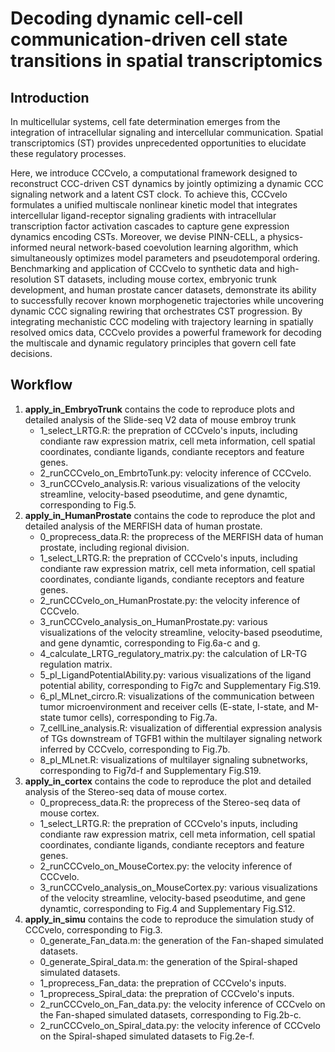 # Decoding dynamic cell-cell communication-driven cell state transitions in spatial transcriptomics

## Introduction
In multicellular systems, cell fate determination emerges from the integration of intracellular signaling and intercellular communication. Spatial transcriptomics (ST) provides unprecedented opportunities to elucidate these regulatory processes.

Here, we introduce CCCvelo, a computational framework designed to reconstruct CCC-driven CST dynamics by jointly optimizing a dynamic CCC signaling network and a latent CST clock. To achieve this, CCCvelo formulates a unified multiscale nonlinear kinetic model that integrates intercellular ligand-receptor signaling gradients with intracellular transcription factor activation cascades to capture gene expression dynamics encoding CSTs. Moreover, we devise PINN-CELL, a physics-informed neural network-based coevolution learning algorithm, which simultaneously optimizes model parameters and pseudotemporal ordering. Benchmarking and application of CCCvelo to synthetic data and high-resolution ST datasets, including mouse cortex, embryonic trunk development, and human prostate cancer datasets, demonstrate its ability to successfully recover known morphogenetic trajectories while uncovering dynamic CCC signaling rewiring that orchestrates CST progression. By integrating mechanistic CCC modeling with trajectory learning in spatially resolved omics data, CCCvelo provides a powerful framework for decoding the multiscale and dynamic regulatory principles that govern cell fate decisions.

## Workflow
1. **apply_in_EmbryoTrunk** contains the code to reproduce plots and detailed analysis of the Slide-seq V2 data of mouse embroy trunk<br>
   - 1_select_LRTG.R: the prepration of CCCvelo's inputs, including condiante raw expression matrix, cell meta information, cell spatial coordinates, condiante ligands, condiante receptors and feature genes.
   - 2_runCCCvelo_on_EmbrtoTunk.py: velocity inference of CCCvelo.
   - 3_runCCCvelo_analysis.R: various visualizations of the velocity streamline, velocity-based pseodutime, and gene dynamtic, corresponding to Fig.5.
2. **apply_in_HumanProstate** contains the code to reproduce the plot and detailed analysis of the MERFISH data of human prostate.<br>
   - 0_proprecess_data.R: the proprecess of the MERFISH data of human prostate, including regional division.
   - 1_select_LRTG.R: the prepration of CCCvelo's inputs, including condiante raw expression matrix, cell meta information, cell spatial coordinates, condiante ligands, condiante receptors and feature genes.
   - 2_runCCCvelo_on_HumanProstate.py: the velocity inference of CCCvelo.
   - 3_runCCCvelo_analysis_on_HumanProstate.py: various visualizations of the velocity streamline, velocity-based pseodutime, and gene dynamtic, corresponding to Fig.6a-c and g.
   - 4_calculate_LRTG_regulatory_matrix.py: the calculation of LR-TG regulation matrix.
   - 5_pl_LigandPotentialAbility.py: various visualizations of the ligand potential ability, corresponding to Fig7c and Supplementary Fig.S19.
   - 6_pl_MLnet_circro.R: visualizations of the communication between tumor microenvironment and receiver cells (E-state, I-state, and M-state tumor cells), corresponding to Fig.7a.
   - 7_cellLine_analysis.R: visualization of differential expression analysis of TGs downstream of TGFB1 within the multilayer signaling network inferred by CCCvelo, corresponding to Fig.7b.
   - 8_pl_MLnet.R: visualizations of multilayer signaling subnetworks, corresponding to Fig7d-f and Supplementary Fig.S19.
3. **apply_in_cortex** contains the code to reproduce the plot and detailed analysis of the Stereo-seq data of mouse cortex. <br>
   - 0_proprecess_data.R: the proprecess of the Stereo-seq data of mouse cortex.
   - 1_select_LRTG.R: the prepration of CCCvelo's inputs, including condiante raw expression matrix, cell meta information, cell spatial coordinates, condiante ligands, condiante receptors and feature genes.
   - 2_runCCCvelo_on_MouseCortex.py: the velocity inference of CCCvelo.
   - 3_runCCCvelo_analysis_on_MouseCortex.py: various visualizations of the velocity streamline, velocity-based pseodutime, and gene dynamtic, corresponding to Fig.4 and Supplementary Fig.S12.
4. **apply_in_simu** contains the code to reproduce the simulation study of CCCvelo, corresponding to Fig.3. <br>
   - 0_generate_Fan_data.m: the generation of the Fan-shaped simulated datasets.
   - 0_generate_Spiral_data.m: the generation of the Spiral-shaped simulated datasets.
   - 1_proprecess_Fan_data: the prepration of CCCvelo's inputs.
   - 1_proprecess_Spiral_data: the prepration of CCCvelo's inputs.
   - 2_runCCCvelo_on_Fan_data.py: the velocity inference of CCCvelo on the Fan-shaped simulated datasets, corresponding to Fig.2b-c.
   - 2_runCCCvelo_on_Spiral_data.py: the velocity inference of CCCvelo on the Spiral-shaped simulated datasets to Fig.2e-f.


